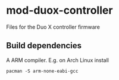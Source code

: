 # mod-duox-controller

Files for the Duo X controller firmware

## Build dependencies

A ARM compiler. E.g. on Arch Linux install
```
pacman -S arm-none-eabi-gcc
```
